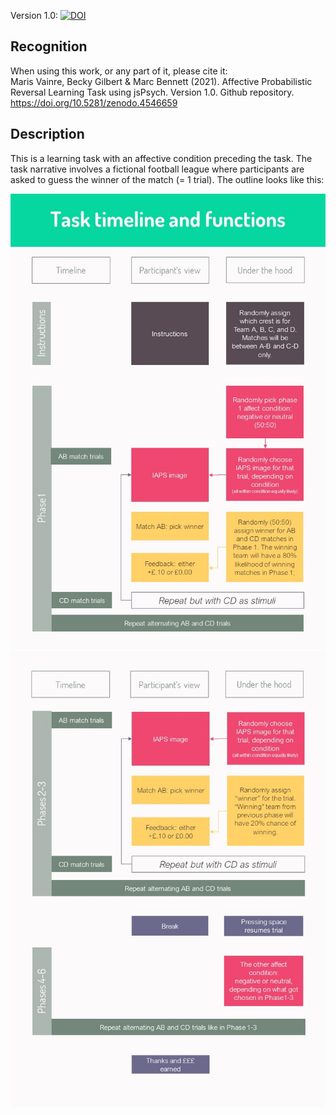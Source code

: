 Version 1.0: [![DOI](https://zenodo.org/badge/329844699.svg)](https://zenodo.org/badge/latestdoi/329844699)

## Recognition
When using this work, or any part of it, please cite it:<br>
Maris Vainre, Becky Gilbert & Marc Bennett (2021). Affective Probabilistic Reversal Learning Task using jsPsych. Version 1.0. Github repository. https://doi.org/10.5281/zenodo.4546659

## Description
This is a learning task with an affective condition preceding the task. The task narrative involves a fictional football league where participants are asked to guess the winner of the match (= 1 trial). The outline looks like this:

![Outline of the affective probabilistic learning task 1/2](Slide1.JPG)
![Outline of the affective probabilistic learning task 2/2](Slide2.JPG)
